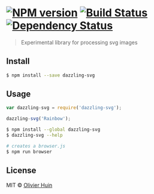 #  [![NPM version][npm-image]][npm-url] [![Build Status][travis-image]][travis-url] [![Dependency Status][daviddm-url]][daviddm-image]

> Experimental library for processing svg images


## Install

```sh
$ npm install --save dazzling-svg
```


## Usage

```js
var dazzling-svg = require('dazzling-svg');

dazzling-svg('Rainbow');
```

```sh
$ npm install --global dazzling-svg
$ dazzling-svg --help
```

```sh
# creates a browser.js
$ npm run browser
```


## License

MIT © [Olivier Huin]()


[npm-url]: https://npmjs.org/package/dazzling-svg
[npm-image]: https://badge.fury.io/js/dazzling-svg.svg
[travis-url]: https://travis-ci.org/flarebyte/dazzling-svg
[travis-image]: https://travis-ci.org/flarebyte/dazzling-svg.svg?branch=master
[daviddm-url]: https://david-dm.org/flarebyte/dazzling-svg.svg?theme=shields.io
[daviddm-image]: https://david-dm.org/flarebyte/dazzling-svg
